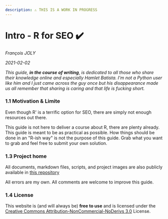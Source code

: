 ```yaml
---
description: ⚠️ THIS IS A WORK IN PROGRESS
---
```


# Intro - R for SEO ✔️

_François JOLY_

_2021-02-02_

_This guide, **in the course of writing**_, _is dedicated to all those who share their knowledge online and especially Hamlet Batista. I'm not a Python user like him and I just came across the guy once but his disappearance made us all remember that sharing is caring and that life is fucking short._

### 1.1 Motivation & Limite

Even though R'  is a terrific option for SEO, there are simply not enough resources out there. 

This guide is not here to deliver a course about R, there are plenty already. This guide is meant to be as practical as possible. How things should be done in an "R-ish way" is not the purpose of this guide. Grab what you want to grab and feel free to submit your own solution.

### 1.3 Project home

All documents, markdown files, scripts, and project images are also publicly available in [this repository](https://github.com/pixgarden/rforseo)

All errors are my own. All comments are welcome to improve this guide.

### 1.4 License

This website is \(and will always be\) **free to use** and is licensed under the [Creative Commons Attribution-NonCommercial-NoDerivs 3.0](http://creativecommons.org/licenses/by-nc-nd/3.0/us/) License.

